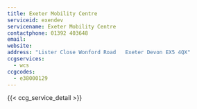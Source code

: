 ```yaml
---
title: Exeter Mobility Centre
serviceid: exendev
servicename: Exeter Mobility Centre
contactphone: 01392 403648
email: 
website: 
address: "Lister Close Wonford Road   Exeter Devon EX5 4QX"
ccgservices:
  - wcs
ccgcodes:
  - e38000129
---
```


{{< ccg_service_detail >}}
